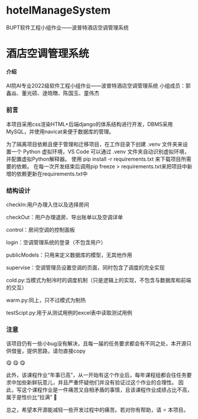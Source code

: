 # hotelManageSystem
BUPT软件工程小组作业——波普特酒店空调管理系统

# 酒店空调管理系统

#### 介绍
AI院AI专业2022级软件工程小组作业——波普特酒店空调管理系统
小组成员：郭鑫焱、董光硕、逯晓暾、陈国玉、童伟杰

### 前言

本项目采用css渲染HTML+后端django的体系结构进行开发，DBMS采用MySQL，并使用navicat来便于数据库的管理。

为了隔离项目依赖且便于管理和迁移项目，在工作目录下创建 .venv 文件夹来设置一个 Python 虚拟环境，VS Code 可以通过 .venv 文件夹自动识别虚拟环境，并配置虚拟Python解释器。
使用  pip install -r requirements.txt  来下载项目所需要的依赖。
在每一次开发结束后调用pip freeze > requirements.txt来把项目中新增的依赖更新在requirements.txt中

### 结构设计

checkIn:用户办理入住以及选择房间

checkOut：用户办理退房、导出账单以及空调详单

control：房间空调的控制面板

login：空调管理系统的登录（不包含用户）

publicModels：只用来定义数据库的模型，无其他作用

supervise：空调管理员设置空调的页面，同时包含了调度的完全实现

cold.py:当模式为制冷时的调度机制（只是逻辑上的实现，不包含与数据库和前端的交互）

warm.py:同上，只不过模式为制热

testScipt.py:用于从测试用例的excel表中读取测试用例

### 注意
该项目仍有一些小bug没有解决，且每一届的任务要求都会有不同之处，本开源只供借鉴，提供思路，请勿直接copy







 :yum:  :yum:  :yum: 

此外，该课程作业“年事已高”，从一开始有这个作业后，每年课程组都会往任务要求中加些新鲜玩意儿，并且严重怀疑他们并没有验证过这个作业的合理性。
因此，写这个课程作业是一件痛苦又自相矛盾的事情，且该课程作业成绩占比不高，属于是性价比“拉满” :imp: 

总之，希望本开源能减轻一些开发过程中的痛苦。若对你有帮助，请 :star: 本项目。


